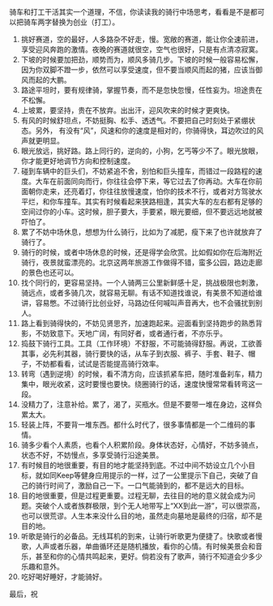 骑车和打工干活其实一个道理，不信，你读读我的骑行中场思考，看看是不是都可以把骑车两字替换为创业（打工）。

1. 挑好赛道，空的最好，人多路杂不好走，慢。宽敞的赛道，能让你全速前进，享受迎风奔跑的激情。夜晚的赛道就很空，空气也很好，只是有点清凉寂寞。
2. 下坡的时候要加把劲，顺势而为，顺风多骑几步。下坡的时候一般容易松懈，因为你双脚不蹬一步，依然可以享受速度，但不要当顺风而起的猪，应该当御风而起的大鹏。
3. 路途平坦时，要有规律骑，掌握节奏，而不是忽快忽慢，任性妄为。坦途贵在不松懈。
4. 上坡累，要坚持，贵在不放弃。出出汗，迎风吹来的时候才更爽快。
5. 有风的时候舒坦点，不妨挺胸、松手、透透气。不要把自己时刻处于紧绷状态。另外， 有没有“风”，风速和你的速度是相对的，你骑得快，耳边吹过的风声就更明显。
6. 眼光放远，挑好路。路上同行的，逆向的，小狗，乞丐等少不了。眼光放眼，你才能更好地调节方向和控制速度。
7. 碰到车辆中的巨头们，不妨紧追不舍，别怕和巨头撞车，而错过一段路程的速度。大车在前面同向而行，你往往会停下来，等它过去了你再动。大车在你前面朝你走来，还亮着灯，你往往放慢速度，怕你的技术不行，或者对方驾驶水平烂，和你车撞车。其实有时候看起来狭路相逢，其实大车的左右都有足够的空间过你的小车。这时候，胆子要大，手要紧，眼光要细，但不要远远地就被吓怕了。
8. 累了不妨中场休息，想想为什么骑行，比如为了减肥，瘦下来了也许就放弃了骑行了。
9. 骑行的时候，或者中场休息的时候，还是得学会欣赏。比如假如你在后海附近骑行，夜景就蛮漂亮的。北京这两年旅游工作做得不错，蛮多公园，路边走廊的景色也还可以。
10. 找个同行的，更容易坚持。一个人骑两三公里新鲜感十足，挑战极限也刺激，骑远点，或者多骑几次，就容易无聊。有话不知道找谁说，有美景不知道给谁讲，容易憋。不过骑行比创业好，马路边任何喊叫声音再大，也不会骚扰到别人。
11. 路上看到骑得快的，不妨见贤思齐，加速跑起来。迎面看到坚持跑步的熟悉背影，不妨致意下。天地广阔，有同好者，或者通行者，不亦乐乎。
12. 捣鼓下骑行工具。工具（工作环境）不舒服，不可能骑得舒服。再说，工欲善其事，必先利其器，骑行要快的话，从车子到衣服、裤子、手套、鞋子、帽子，不妨都看看，试试是否能提高骑行效率。
13. 转弯（遇到逆境）的时候，看不清方向，应该抓紧车把，随时准备刹车，精力集中，眼光收紧，这时要慢也要快。绕圈骑行的话，速度快慢常常看转弯这一段。
14. 没精力了，注意补给。累了，渴了，买瓶水。但是不要带一堆在身边，这样负累太大。
15. 轻装上阵，不要背一堆东西。都什么时代了，很多事情都是一个二维码的事情。
16. 骑多少看个人素质，也看个人积累阶段。身体状态好，心情好，不妨多骑点，状态不好，不妨慢点，多享受骑行沿途美景。
17. 有时候目的地很重要，有目的地才能坚持到底。不过中间不妨设立几个小目标，就如同Keep等健身应用提示的一样，过了一公里提示下自己，突破了自己的骑行时间了，激励自己一下。一口气能骑到的，都不是远大的目标。
18. 目的地很重要，但是过程更重要。过程无聊，去往目的地的意义就会成为问题。突破个人或者族群极限，到个无人地带写上“XX到此一游”，可以很崇高，也可以很荒谬。人生本来没什么目的地，虽然走向墓地是最终的归宿，却不是目的地。
19. 听歌是骑行的必备品。无线耳机的到来，让骑行听歌更为便捷了。快歌或者慢歌，人声或者乐器，单曲循环还是随机播放，看你的心情。有时候美景会和音乐，甚至和你的心情共鸣起来，更好。倘若没有了歌声，骑行不知道会少多少乐趣和意外。
20. 吃好喝好睡好，才能骑好。

最后，祝
<!--stackedit_data:
eyJoaXN0b3J5IjpbLTg1NTMyOTkyMCwxMTI0Njc4ODYzXX0=
-->